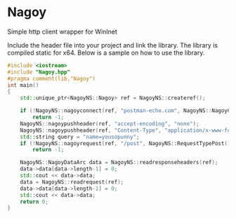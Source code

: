 # Nagoy
Simple http client wrapper for WinInet

Include the header file into your project and link the library. 
The library is compiled static for x64. Below is a sample on how to use the library.

```cpp
#include <iostream>
#include "Nagoy.hpp"
#pragma comment(lib,"Nagoy")
int main()
{
	std::unique_ptr<NagoyNS::Nagoy> ref = NagoyNS::createref();

	if (!NagoyNS::nagoyconnect(ref, "postman-echo.com", NagoyNS::NagoyConnectionPort::kInternetPortWithSSL, NagoyNS::NagoyServiceType::kServiceHTTP))
		return -1;
	NagoyNS::nagoypushheader(ref, "accept-encoding", "none");
	NagoyNS::nagoypushheader(ref, "Content-Type", "application/x-www-form-urlencoded");
	std::string query = "name=yousopunny";
	if (!NagoyNS::nagoyrequest(ref, "/post", NagoyNS::RequestTypePost(), query, true))
		return -1;

	NagoyNS::NagoyDataArc data = NagoyNS::readresponseheaders(ref);
	data->data[data->length-1] = 0;
	std::cout << data->data;
	data = NagoyNS::readrequest(ref);
	data->data[data->length-1] = 0;
	std::cout << data->data;
	return 0;
}
```
